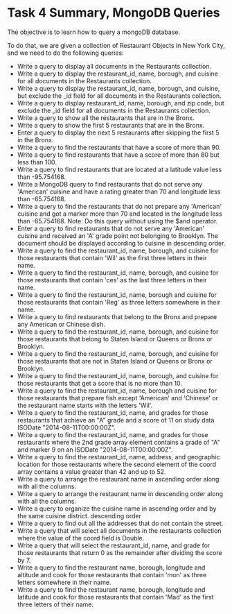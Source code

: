 # Task 4 Summary, MongoDB Queries
The objective is to learn how to query a mongoDB database.

To do that, we are given a collection of Restaurant Objects in New York City, and we need to do the following queries:

- Write a query to display all documents in the Restaurants collection.
- Write a query to display the restaurant_id, name, borough, and cuisine for all documents in the Restaurants collection.
- Write a query to display the restaurant_id, name, borough, and cuisine, but exclude the _id field for all documents in the Restaurants collection.
- Write a query to display restaurant_id, name, borough, and zip code, but exclude the _id field for all documents in the Restaurants collection.
- Write a query to show all the restaurants that are in the Bronx.
- Write a query to show the first 5 restaurants that are in the Bronx.
- Enter a query to display the next 5 restaurants after skipping the first 5 in the Bronx.
- Write a query to find the restaurants that have a score of more than 90.
- Write a query to find restaurants that have a score of more than 80 but less than 100.
- Write a query to find restaurants that are located at a latitude value less than -95.754168.
- Write a MongoDB query to find restaurants that do not serve any 'American' cuisine and have a rating greater than 70 and longitude less than -65.754168.
- Write a query to find the restaurants that do not prepare any 'American' cuisine and got a marker more than 70 and located in the longitude less than -65.754168. Note: Do this query without using the $and operator.
- Enter a query to find restaurants that do not serve any 'American' cuisine and received an 'A' grade point not belonging to Brooklyn. The document should be displayed according to cuisine in descending order.
- Write a query to find the restaurant_id, name, borough, and cuisine for those restaurants that contain 'Wil' as the first three letters in their name.
- Write a query to find the restaurant_id, name, borough, and cuisine for those restaurants that contain 'ces' as the last three letters in their name.
- Write a query to find the restaurant_id, name, borough and cuisine for those restaurants that contain 'Reg' as three letters somewhere in their name.
- Write a query to find restaurants that belong to the Bronx and prepare any American or Chinese dish.
- Write a query to find the restaurant_id, name, borough, and cuisine for those restaurants that belong to Staten Island or Queens or Bronx or Brooklyn.
- Write a query to find the restaurant_id, name, borough, and cuisine for those restaurants that are not in Staten Island or Queens or Bronx or Brooklyn.
- Write a query to find the restaurant_id, name, borough, and cuisine for those restaurants that get a score that is no more than 10.
- Write a query to find the restaurant_id, name, borough and cuisine for those restaurants that prepare fish except 'American' and 'Chinese' or the restaurant name starts with the letters 'Wil'.
- Write a query to find the restaurant_id, name, and grades for those restaurants that achieve an "A" grade and a score of 11 on study data ISODate "2014-08-11T00:00:00Z".
- Write a query to find the restaurant_id, name, and grades for those restaurants where the 2nd grade array element contains a grade of "A" and marker 9 on an ISODate "2014-08-11T00:00:00Z".
- Write a query to find the restaurant_id, name, address, and geographic location for those restaurants where the second element of the coord array contains a value greater than 42 and up to 52.
- Write a query to arrange the restaurant name in ascending order along with all the columns.
- Write a query to arrange the restaurant name in descending order along with all the columns.
- Write a query to organize the cuisine name in ascending order and by the same cuisine district. descending order
- Write a query to find out all the addresses that do not contain the street.
- Write a query that will select all documents in the restaurants collection where the value of the coord field is Double.
- Write a query that will select the restaurant_id, name, and grade for those restaurants that return 0 as the remainder after dividing the score by 7.
- Write a query to find the restaurant name, borough, longitude and altitude and cook for those restaurants that contain 'mon' as three letters somewhere in their name.
- Write a query to find the restaurant name, borough, longitude and latitude and cook for those restaurants that contain 'Mad' as the first three letters of their name.